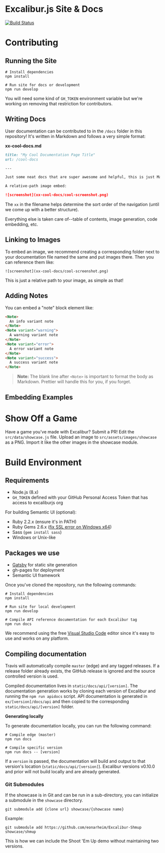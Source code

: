 # Excalibur.js Site & Docs

[![Build Status](https://travis-ci.org/excaliburjs/excaliburjs.github.io.svg?branch=site)](https://travis-ci.org/excaliburjs/excaliburjs.github.io)

# Contributing

## Running the Site

    # Install dependencies
    npm install

    # Run site for docs or development
    npm run develop

You will need some kind of `GH_TOKEN` environment variable but we're working on removing that restriction for contributors.

## Writing Docs

User documentation can be contributed to in the `/docs` folder in this repository! It's written in Markdown and follows a very simple format:

**xx-cool-docs.md**

```md
title: "My Cool Documentation Page Title"
url: /cool-docs

---

Just some neat docs that are super awesome and helpful, this is just Markdown-formatted.

A relative-path image embed:

![screenshot](xx-cool-docs/cool-screenshot.png)
```

The `xx` in the filename helps determine the sort order of the navigation (until we come up with a better structure).

Everything else is taken care of--table of contents, image generation, code embedding, etc.

## Linking to Images

To embed an image, we recommend creating a corresponding folder next to your documentation file named the same and put images there. Then you can reference them like:

    ![screenshot](xx-cool-docs/cool-screenshot.png)

This is just a relative path to your image, as simple as that!

## Adding Notes

You can embed a "note" block element like:

```html
<Note>
  An info variant note
</Note>
<Note variant="warning">
  A warning variant note
</Note>
<Note variant="error">
  A error variant note
</Note>
<Note variant="success">
  A success variant note
</Note>
```

> **Note:** The blank line after `<Note>` is important to format the body as Markdown. Prettier will handle this for you, if you forget.

## Embedding Examples

# Show Off a Game

Have a game you've made with Excalibur? Submit a PR! Edit the `src/data/showcase.js` file. Upload an image to `src/assets/images/showcase` as a PNG. Import it like the other images in
the showcase module.

# Build Environment

## Requirements

- Node.js (8.x)
- `GH_TOKEN` defined with your GitHub Personal Access Token that has access to excaliburjs org

For building Semantic UI (optional):

- Ruby 2.2.x (ensure it's in PATH)
- Ruby Gems 2.6.x ([fix SSL error on Windows x64](https://gist.github.com/luislavena/f064211759ee0f806c88#gistcomment-1916808))
- Sass (`gem install sass`)
- Windows or Unix-like

## Packages we use

- [Gatsby](http://gatsbyjs.org) for static site generation
- gh-pages for deployment
- Semantic UI framework

Once you've cloned the repository, run the following commands:

    # Install dependencies
    npm install

    # Run site for local development
    npm run develop

    # Compile API reference documentation for each Excalibur tag
    npm run docs

We recommend using the free [Visual Studio Code](http://code.visualstudio.com) editor since it's easy to use and works on any platform.

## Compiling documentation

Travis will automatically compile `master` (edge) and any tagged releases. If a release folder already exists, the GitHub release is ignored and the source controlled version is used.

Compiled documentation lives in `static/docs/api/[version]`. The documentation generation works by cloning each version of Excalibur and running the `npm run apidocs` script. API documentation is generated in `ex/[version]/docs/api` and then copied to the corresponding `static/docs/api/[version]` folder.

**Generating locally**

To generate documentation locally, you can run the following command:

    # Compile edge (master)
    npm run docs

    # Compile specific version
    npm run docs -- [version]

If a `version` is passed, the documentation will build and output to that version's location (`static/docs/api/[version]`). Excalibur versions v0.10.0 and prior will not build locally and are already generated.

### Git Submodules

If the showcase is in Git and can be run in a sub-directory, you can initialize
a submodule in the `showcase` directory.

    git submodule add {clone url} showcase/{showcase name}

Example:

    git submodule add https://github.com/eonarheim/Excalibur-Shmup showcase/shmup

This is how we can include the Shoot 'Em Up demo without maintaining two versions.
